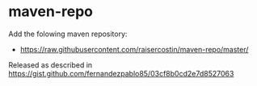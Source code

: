 # maven-repo

Add the folowing maven repository:
- https://raw.githubusercontent.com/raisercostin/maven-repo/master/

Released as described in https://gist.github.com/fernandezpablo85/03cf8b0cd2e7d8527063
